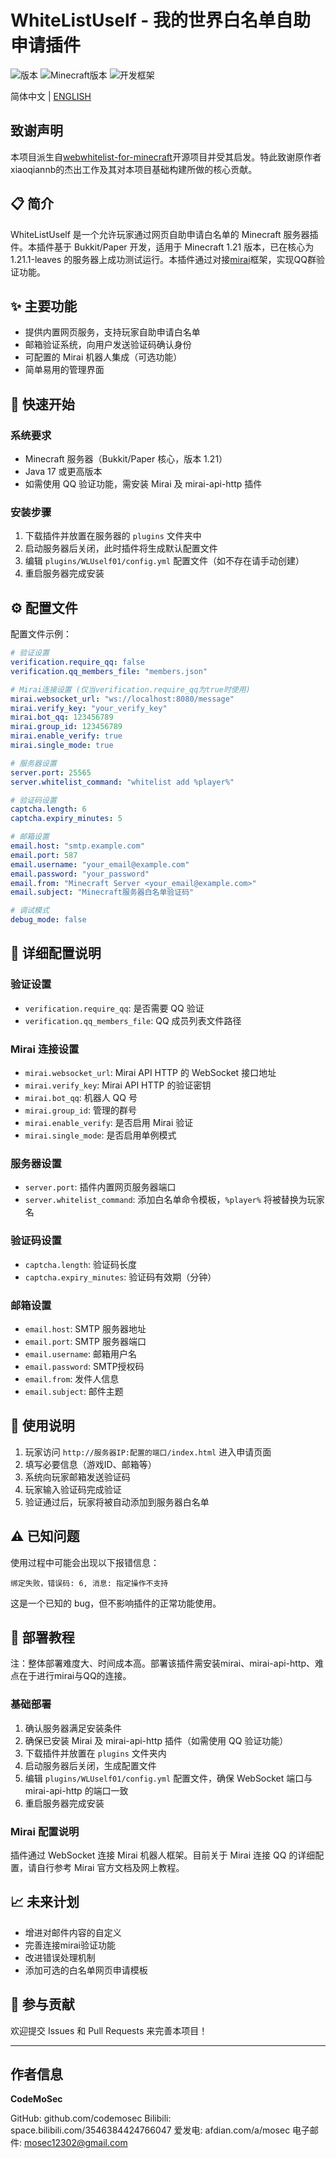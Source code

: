 # WhiteListUself - 我的世界白名单自助申请插件

![版本](https://img.shields.io/badge/版本-0.0.1-blue)
![Minecraft版本](https://img.shields.io/badge/Minecraft-1.21-green)
![开发框架](https://img.shields.io/badge/开发框架-Bukkit/Paper-orange)

简体中文 | [ENGLISH](https://github.com/codemosec/WhiteListUself/blob/main/README-eng.md)
## 致谢声明
本项目派生自[webwhitelist-for-minecraft](https://github.com/xiaoqiannb/webwhitelist-for-minecraft)开源项目并受其启发。特此致谢原作者xiaoqiannb的杰出工作及其对本项目基础构建所做的核心贡献。
## 📋 简介

WhiteListUself 是一个允许玩家通过网页自助申请白名单的 Minecraft 服务器插件。本插件基于 Bukkit/Paper 开发，适用于 Minecraft 1.21 版本，已在核心为 1.21.1-leaves 的服务器上成功测试运行。本插件通过对接[mirai](https://github.com/project-mirai)框架，实现QQ群验证功能。

## ✨ 主要功能

- 提供内置网页服务，支持玩家自助申请白名单
- 邮箱验证系统，向用户发送验证码确认身份
- 可配置的 Mirai 机器人集成（可选功能）
- 简单易用的管理界面

## 🚀 快速开始

### 系统要求

- Minecraft 服务器（Bukkit/Paper 核心，版本 1.21）
- Java 17 或更高版本
- 如需使用 QQ 验证功能，需安装 Mirai 及 mirai-api-http 插件

### 安装步骤

1. 下载插件并放置在服务器的 `plugins` 文件夹中
2. 启动服务器后关闭，此时插件将生成默认配置文件
3. 编辑 `plugins/WLUself01/config.yml` 配置文件（如不存在请手动创建）
4. 重启服务器完成安装

## ⚙️ 配置文件

配置文件示例：

```yaml
# 验证设置
verification.require_qq: false
verification.qq_members_file: "members.json"

# Mirai连接设置 (仅当verification.require_qq为true时使用)
mirai.websocket_url: "ws://localhost:8080/message"
mirai.verify_key: "your_verify_key"
mirai.bot_qq: 123456789
mirai.group_id: 123456789
mirai.enable_verify: true
mirai.single_mode: true

# 服务器设置
server.port: 25565
server.whitelist_command: "whitelist add %player%"

# 验证码设置
captcha.length: 6
captcha.expiry_minutes: 5

# 邮箱设置
email.host: "smtp.example.com"
email.port: 587
email.username: "your_email@example.com"
email.password: "your_password"
email.from: "Minecraft Server <your_email@example.com>"
email.subject: "Minecraft服务器白名单验证码"

# 调试模式
debug_mode: false
```

## 🔧 详细配置说明

### 验证设置
- `verification.require_qq`: 是否需要 QQ 验证
- `verification.qq_members_file`: QQ 成员列表文件路径

### Mirai 连接设置
- `mirai.websocket_url`: Mirai API HTTP 的 WebSocket 接口地址
- `mirai.verify_key`: Mirai API HTTP 的验证密钥
- `mirai.bot_qq`: 机器人 QQ 号
- `mirai.group_id`: 管理的群号
- `mirai.enable_verify`: 是否启用 Mirai 验证
- `mirai.single_mode`: 是否启用单例模式

### 服务器设置
- `server.port`: 插件内置网页服务器端口
- `server.whitelist_command`: 添加白名单命令模板，`%player%` 将被替换为玩家名

### 验证码设置
- `captcha.length`: 验证码长度
- `captcha.expiry_minutes`: 验证码有效期（分钟）

### 邮箱设置
- `email.host`: SMTP 服务器地址
- `email.port`: SMTP 服务器端口
- `email.username`: 邮箱用户名
- `email.password`: SMTP授权码
- `email.from`: 发件人信息
- `email.subject`: 邮件主题

## 📝 使用说明

1. 玩家访问 `http://服务器IP:配置的端口/index.html` 进入申请页面
2. 填写必要信息（游戏ID、邮箱等）
3. 系统向玩家邮箱发送验证码
4. 玩家输入验证码完成验证
5. 验证通过后，玩家将被自动添加到服务器白名单

## ⚠️ 已知问题

使用过程中可能会出现以下报错信息：
```
绑定失败，错误码: 6, 消息: 指定操作不支持
```

这是一个已知的 bug，但不影响插件的正常功能使用。

## 🔗 部署教程
注：整体部署难度大、时间成本高。部署该插件需安装mirai、mirai-api-http、难点在于进行mirai与QQ的连接。
### 基础部署
1. 确认服务器满足安装条件
2. 确保已安装 Mirai 及 mirai-api-http 插件（如需使用 QQ 验证功能）
3. 下载插件并放置在 `plugins` 文件夹内
4. 启动服务器后关闭，生成配置文件
5. 编辑 `plugins/WLUself01/config.yml` 配置文件，确保 WebSocket 端口与 mirai-api-http 的端口一致
6. 重启服务器完成安装

### Mirai 配置说明
插件通过 WebSocket 连接 Mirai 机器人框架。目前关于 Mirai 连接 QQ 的详细配置，请自行参考 Mirai 官方文档及网上教程。

## 📈 未来计划

- 增进对邮件内容的自定义
- 完善连接mirai验证功能
- 改进错误处理机制
- 添加可选的白名单网页申请模板

## 🤝 参与贡献

欢迎提交 Issues 和 Pull Requests 来完善本项目！

---

## 作者信息

**CodeMoSec**

GitHub: github.com/codemosec
Bilibili: space.bilibili.com/3546384424766047
爱发电: afdian.com/a/mosec
电子邮件: mosec12302@gmail.com
